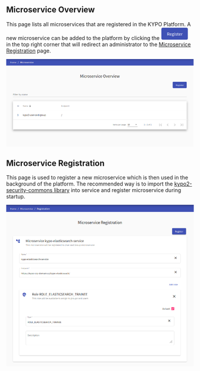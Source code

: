 ## Microservice Overview
This page lists all microservices that are registered in the KYPO Platform. A new microservice can be added to the platform by clicking the ![register-button](../../img/buttons/register-button.png) in the top right corner that will redirect an administrator to the [Microservice Registration](#microservice-registration) page. 

![microservice-page](../../img/user-guide-basic/administration-agenda/microservices/microservice-overview.png)

## Microservice Registration
This page is used to register a new microservice which is then used in the background of the platform. The recommended way is to import the [kypo2-security-commons library](https://gitlab.ics.muni.cz/muni-kypo-crp/backend-java/kypo2-security-commons) into service and register microservice during startup.

![microservice-page](../../img/user-guide-basic/administration-agenda/microservices/microservice-registration.png)
